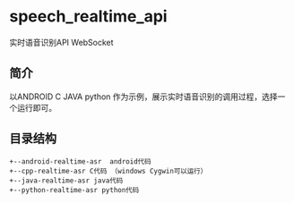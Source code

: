 # speech_realtime_api
实时语音识别API WebSocket

## 简介

以ANDROID C JAVA python 作为示例，展示实时语音识别的调用过程，选择一个运行即可。

## 目录结构

```
+--android-realtime-asr  android代码
+--cpp-realtime-asr C代码 （windows Cygwin可以运行）
+--java-realtime-asr java代码 
+--python-realtime-asr python代码 

```

